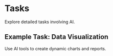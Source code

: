 # Tasks
Explore detailed tasks involving AI.

## Example Task: Data Visualization
Use AI tools to create dynamic charts and reports.

